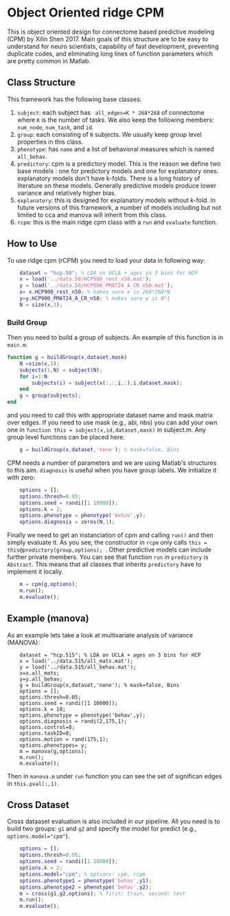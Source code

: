 # Object Oriented ridge CPM

This is object oriented design for connectome based predictive modeling (CPM) by Xilin Shen 2017. Main goals of this structure are
to be easy to understand for neuro scientists, capability of fast development, preventing duplicate codes, and eliminating long lines of function parameters which are pretty common in Matlab.
## Class Structure 
This framework has the following base classes:

1. `subject`: each subject has ``` all_edges=K * 268*268``` of connectome where ```K``` is the number of tasks. We also keep the following members: ```num_node```, ```num_task```, and ```id```. 
2. `group`: each consisting of ```N``` subjects. We usually keep group level properties in this class. 
3. `phenotype`: has ```name``` and a list of behavioral measures which is named ```all_behav```.
4. `predictory`: cpm is a predictory model. This is the reason we define two base models : one for predictory models and one for explanatory ones. 
explanatory models don't have k-folds. There is a long history of literature on these models. Generally predictive models produce lower variance and relatively higher bias. 
5. `explanatory`: this is designed for explanatory models without k-fold. In future versions of this framework, a number of models including but not limited to cca and manova
will inherit from this class. 
6. `rcpm`: this is the main ridge cpm class with a ```run``` and ```evaluate``` function. 

## How to Use
To use ridge cpm (rCPM) you need to load your data in following way:

```Matlab
    dataset = "hcp.50"; % LDA on UCLA + ages on 3 bins for HCP
    x = load('../data.50/HCP900_rest_n50.mat');
    y = load('../data.50/HCP900_PMAT24_A_CR_n50.mat');
    x= x.HCP900_rest_n50; % makes sure x is 268*268*N
    y=y.HCP900_PMAT24_A_CR_n50; % makes sure y is N*1
    N = size(x,3);
```
### Build Group
Then you need to build a group of subjects. An example of this function is in ```main.m```: 

```Matlab
function g = buildGroup(x,dataset,mask)
    N =size(x,3);
    subjects(1,N) = subject(N);
    for i=1:N
        subjects(i) = subject(x(:,:,i,:),i,dataset,mask);
    end
    g = group(subjects);
end
```
and you need to call this with appropriate dataset name and mask matrix over edges. 
If you need to use mask (e.g., abi, nbs) you can add your own one in 
```function this = subject(x,id,dataset,mask)``` in subject.m. Any group level functions can be placed here. 
```Matlab
    g = buildGroup(x,dataset,'none'); % mask=false, Bins
```
CPM needs a number of parameters and we are using Matlab's structures to this aim. ```diagnosis``` is useful when you have group labels.
We initialize it with zero:
```Matlab
    options = [];
    options.thresh=0.05;
    options.seed = randi([1 10000]);
    options.k = 2;
    options.phenotype = phenotype('behav',y);
    options.diagnosis = zeros(N,1);
```

Finally we need to get an instanciation of cpm and calling ```run()``` and then simply evaluate it. As you see, the constructor in ```rcpm``` only calls ```this = this@predictory(group,options);
```. Other predictive models can include further private members. You can see that function ```run``` in ```predictory``` is ```Abstract```.
This means that all classes that inherits ```predictory``` have to implement it locally.
```Matlab
    m = cpm(g,options);
    m.run();
    m.evaluate();
```
## Example (manova)
As an example lets take a look at multivariate analysis of variance (MANOVA):

```
    dataset = "hcp.515"; % LDA on UCLA + ages on 3 bins for HCP
    x = load('../data.515/all_mats.mat');
    y = load('../data.515/all_behav.mat');
    x=x.all_mats;
    y=y.all_behav;
    g = buildGroup(x,dataset,'none'); % mask=false, Bins
    options = [];
    options.thresh=0.05;
    options.seed = randi([1 10000]);
    options.k = 10;
    options.phenotype = phenotype('behav',y);
    options.diagnosis = randi(2,175,1);
    options.control=0;
    options.taskID=0;
    options.motion = rand(175,1);
    options.phenotypes= y;
    m = manova(g,options);
    m.run();
    m.evaluate();
```

Then in ```manova.m``` under ```run``` function you can see the set of significan edges in ```this.pval(:,1)```.

## Cross Dataset

Cross dataaset evaluation is also included in our pipeline. All you need is to build two groups: ```g1``` and ```g2``` and specify the model for predict (e.g., ```options.model="cpm"```).

```Matlab
    options = [];
    options.thresh=0.05;
    options.seed = randi([1 10000]);
    options.k = 2;
    options.model="cpm"; % options: cpm, rcpm
    options.phenotype1 = phenotype('behav',y1);
    options.phenotype2 = phenotype('behav',y2);
    m = cross(g1,g2,options); % first: train, second: test
    m.run();
    m.evaluate();
```
